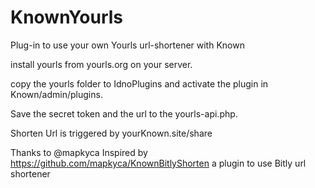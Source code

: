 # KnownYourls
Plug-in to use your own Yourls url-shortener with Known

install yourls from yourls.org on your server.

copy the yourls folder to IdnoPlugins and activate the plugin in Known/admin/plugins.

Save the secret token and the url to the yourls-api.php.

Shorten Url is triggered by yourKnown.site/share

Thanks to @mapkyca 
Inspired by https://github.com/mapkyca/KnownBitlyShorten a plugin to use Bitly url shortener

